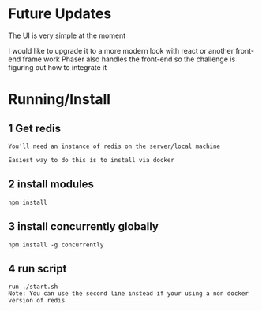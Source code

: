 
# Future Updates
The UI is very simple at the moment

I would like to upgrade it to a more modern look with react or another front-end frame work
Phaser also handles the front-end so the challenge is figuring out how to integrate it

# Running/Install

## 1 Get redis
```
You'll need an instance of redis on the server/local machine 

Easiest way to do this is to install via docker

```

## 2 install modules


```
npm install
```

## 3 install concurrently globally


```
npm install -g concurrently

```

## 4 run script 
```
run ./start.sh
Note: You can use the second line instead if your using a non docker version of redis

```


